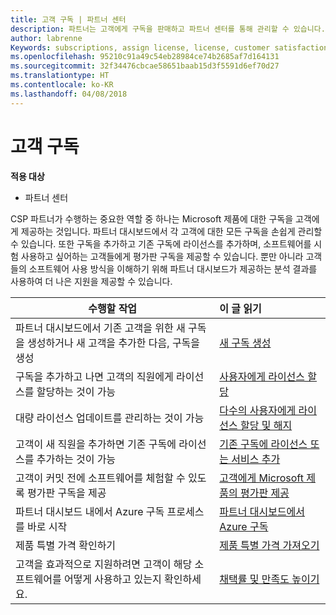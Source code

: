 ```yaml
---
title: 고객 구독 | 파트너 센터
description: 파트너는 고객에게 구독을 판매하고 파트너 센터를 통해 관리할 수 있습니다.
author: labrenne
Keywords: subscriptions, assign license, license, customer satisfaction, Azure subscriptions
ms.openlocfilehash: 95210c91a49c54eb28984ce74b2685af7d164131
ms.sourcegitcommit: 32f34476cbcae58651baab15d3f5591d6ef70d27
ms.translationtype: HT
ms.contentlocale: ko-KR
ms.lasthandoff: 04/08/2018
---
```

# <a name="customer-subscriptions"></a>고객 구독

**적용 대상**

-  파트너 센터

CSP 파트너가 수행하는 중요한 역할 중 하나는 Microsoft 제품에 대한 구독을 고객에게 제공하는 것입니다. 파트너 대시보드에서 각 고객에 대한 모든 구독을 손쉽게 관리할 수 있습니다. 또한 구독을 추가하고 기존 구독에 라이선스를 추가하며, 소프트웨어를 시험 사용하고 싶어하는 고객들에게 평가판 구독을 제공할 수 있습니다. 뿐만 아니라 고객들의 소프트웨어 사용 방식을 이해하기 위해 파트너 대시보드가 제공하는 분석 결과를 사용하여 더 나은 지원을 제공할 수 있습니다.

|**수행할 작업**   |**이 글 읽기**   |
|----------------------|:----------------------|
|파트너 대시보드에서 기존 고객을 위한 새 구독을 생성하거나 새 고객을 추가한 다음, 구독을 생성|[새 구독 생성](create-a-new-subscription.md)|
|구독을 추가하고 나면 고객의 직원에게 라이선스를 할당하는 것이 가능  |[사용자에게 라이선스 할당](assign-licenses-to-users.md)|
|대량 라이선스 업데이트를 관리하는 것이 가능   |[다수의 사용자에게 라이선스 할당 및 해지](bulk-license-provisioning-for-multiple-users.md)|
|고객이 새 직원을 추가하면 기존 구독에 라이선스를 추가하는 것이 가능   |[기존 구독에 라이선스 또는 서비스 추가](add-licenses-or-services-to-an-existing-subscription.md)|
|고객이 커밋 전에 소프트웨어를 체험할 수 있도록 평가판 구독을 제공    |[고객에게 Microsoft 제품의 평가판 제공](offer-your-customers-trials-of-microsoft-products.md)|
|파트너 대시보드 내에서 Azure 구독 프로세스를 바로 시작   |[파트너 대시보드에서 Azure 구독](assign-azure-subscriptions.md)|
|제품 특별 가격 확인하기   |[제품 특별 가격 가져오기](get-special-pricing-for-offers.md)|
|고객을 효과적으로 지원하려면 고객이 해당 소프트웨어를 어떻게 사용하고 있는지 확인하세요.   | [채택률 및 만족도 높이기](increasing-adoption-and-satisfaction.md)   | 

































 

 



